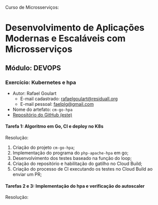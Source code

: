 Curso de Microsserviços:
# Desenvolvimento de Aplicações Modernas e Escaláveis com Microsserviços

## Módulo: DEVOPS

### Exercício: Kubernetes e hpa
* Autor: Rafael Goulart
  * E-mail cadastrado: rafaelgoulart@residuall.org
  * E-mail pessoal: faelplg@gmail.com
* Nome do artefato: `cm-go-hpa`
* [Repositório do GitHub (este)](https://github.com/faelplg/cm-go-hpa)

#### Tarefa 1: Algoritmo em Go, CI e deploy no K8s
Resolução:
1. Criação do projeto `cm-go-hpa`;
2. Implementação do programa do `php-apache-hpa` em go;
3. Desenvolvimento dos testes baseado na função do loop;
4. Criação do repositório e habilitação do gatilho no Cloud Build;
5. Criação do processo de CI executando os testes no Cloud Build ao enviar um PR;

#### Tarefas 2 e 3: Implementação do hpa e verificação do autoscaler 
Resolução:
